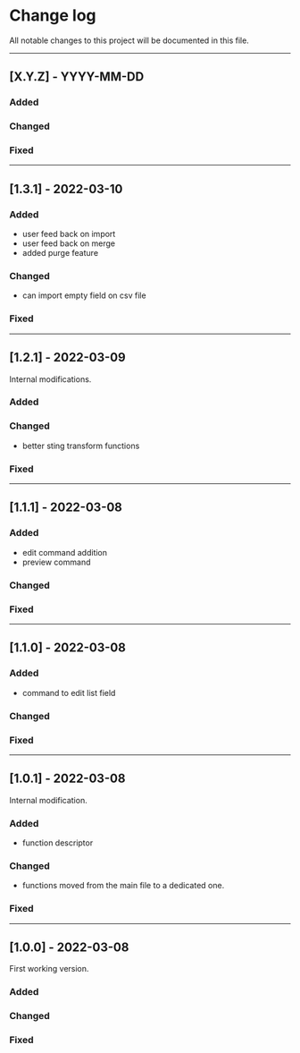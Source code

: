 # Change log
All notable changes to this project will be documented in this file.

<hr>

## [X.Y.Z] - YYYY-MM-DD

### Added

### Changed

### Fixed
<hr>

## [1.3.1] - 2022-03-10

### Added
- user feed back on import
- user feed back on merge
- added purge feature
### Changed
- can import empty field on csv file
### Fixed
<hr>

## [1.2.1] - 2022-03-09

Internal modifications.

### Added

### Changed
- better sting transform functions
### Fixed

<hr>

## [1.1.1] - 2022-03-08

### Added
- edit command addition
- preview command
### Changed

### Fixed

<hr>

## [1.1.0] - 2022-03-08

### Added
- command to edit list field
### Changed

### Fixed

<hr>

## [1.0.1] - 2022-03-08

Internal modification.

### Added
- function descriptor
### Changed
- functions moved from the main file to a dedicated one.
### Fixed

<hr>

## [1.0.0] - 2022-03-08

First working version.

### Added

### Changed

### Fixed
